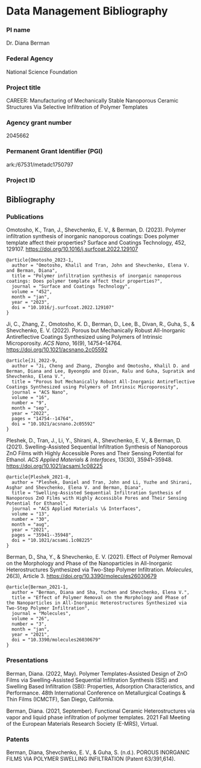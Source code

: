 # Data Management Bibliography

### PI name
Dr. Diana Berman

### Federal Agency
National Science Foundation

### Project title
CAREER: Manufacturing of Mechanically Stable Nanoporous Ceramic Structures Via Selective Infiltration of Polymer Templates

### Agency grant number
2045662

### Permanent Grant Identifier (PGI)	
ark:/67531/metadc1750797

### Project ID

## Bibliography

### Publications

Omotosho, K., Tran, J., Shevchenko, E. V., & Berman, D. (2023). Polymer infiltration synthesis of inorganic nanoporous coatings: Does polymer template affect their properties? Surface and Coatings Technology, 452, 129107. https://doi.org/10.1016/j.surfcoat.2022.129107

```
@article{Omotosho_2023-1,
  author = "Omotosho, Khalil and Tran, John and Shevchenko, Elena V. and Berman, Diana",
  title = "Polymer infiltration synthesis of inorganic nanoporous coatings: Does polymer template affect their properties?",
  journal = "Surface and Coatings Technology",
  volume = "452",
  month = "jan",
  year = "2023",
  doi = "10.1016/j.surfcoat.2022.129107"
}
```
Ji, C., Zhang, Z., Omotosho, K. D., Berman, D., Lee, B., Divan, R., Guha, S., & Shevchenko, E. V. (2022). Porous but Mechanically Robust All-Inorganic Antireflective Coatings Synthesized using Polymers of Intrinsic Microporosity. _ACS Nano_, 16(9), 14754–14764. https://doi.org/10.1021/acsnano.2c05592

```
@article{Ji_2022-9,
  author = "Ji, Cheng and Zhang, Zhongbo and Omotosho, Khalil D. and Berman, Diana and Lee, Byeongdu and Divan, Ralu and Guha, Supratik and Shevchenko, Elena V.",
  title = "Porous but Mechanically Robust All-Inorganic Antireflective Coatings Synthesized using Polymers of Intrinsic Microporosity",
  journal = "ACS Nano",
  volume = "16",
  number = "9",
  month = "sep",
  year = "2022",
  pages = "14754--14764",
  doi = "10.1021/acsnano.2c05592"
}
```

Pleshek, D., Tran, J., Li, Y., Shirani, A., Shevchenko, E. V., & Berman, D. (2021). Swelling-Assisted Sequential Infiltration Synthesis of Nanoporous ZnO Films with Highly Accessible Pores and Their Sensing Potential for Ethanol. _ACS Applied Materials & Interfaces_, 13(30), 35941–35948. https://doi.org/10.1021/acsami.1c08225

```
@article{Pleshek_2021-8,
  author = "Pleshek, Daniel and Tran, John and Li, Yuzhe and Shirani, Asghar and Shevchenko, Elena V. and Berman, Diana",
  title = "Swelling-Assisted Sequential Infiltration Synthesis of Nanoporous ZnO Films with Highly Accessible Pores and Their Sensing Potential for Ethanol",
  journal = "ACS Applied Materials \& Interfaces",
  volume = "13",
  number = "30",
  month = "aug",
  year = "2021",
  pages = "35941--35948",
  doi = "10.1021/acsami.1c08225"
}
```

Berman, D., Sha, Y., & Shevchenko, E. V. (2021). Effect of Polymer Removal on the Morphology and Phase of the Nanoparticles in All-Inorganic Heterostructures Synthesized via Two-Step Polymer Infiltration. _Molecules_, 26(3), Article 3. https://doi.org/10.3390/molecules26030679

```
@article{Berman_2021-1,
  author = "Berman, Diana and Sha, Yuchen and Shevchenko, Elena V.",
  title = "Effect of Polymer Removal on the Morphology and Phase of the Nanoparticles in All-Inorganic Heterostructures Synthesized via Two-Step Polymer Infiltration",
  journal = "Molecules",
  volume = "26",
  number = "3",
  month = "jan",
  year = "2021",
  doi = "10.3390/molecules26030679"
}
```

### Presentations

Berman, Diana. (2022, May). Polymer Templates-Assisted Design of ZnO Films via Swelling-Assisted Sequential Infiltration Synthesis (SIS) and Swelling Based Infiltration (SBI): Properties, Adsorption Characteristics, and Performance. 48th International Conference on Metallurgical Coatings & Thin Films (ICMCTF), San Diego, California.

Berman, Diana. (2021, September). Functional Ceramic Heterostructures via vapor and liquid phase infiltration of polymer templates. 2021 Fall Meeting of the European Materials Research Society (E-MRS), Virtual.

### Patents

Berman, Diana, Shevchenko, E. V., & Guha, S. (n.d.). POROUS INORGANIC FILMS VIA POLYMER SWELLING INFILTRATION (Patent 63/391,614).
